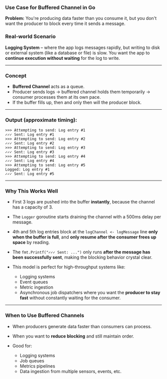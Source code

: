 ###  **Use Case for Buffered Channel in Go**

**Problem:** You're producing data faster than you consume it, but you don't want the producer to block every time it sends a message.

###  Real-world Scenario

**Logging System** – where the app logs messages rapidly, but writing to disk or external system (like a database or file) is slow. You want the app to **continue execution without waiting** for the log to write.

---

###  Concept

* **Buffered Channel** acts as a queue.
* Producer sends logs → buffered channel holds them temporarily → consumer processes them at its own pace.
* If the buffer fills up, then and only then will the producer block.

---

###  Output (approximate timing):

```
>>> Attempting to send: Log entry #1
✓✓✓ Sent: Log entry #1
>>> Attempting to send: Log entry #2
✓✓✓ Sent: Log entry #2
>>> Attempting to send: Log entry #3
✓✓✓ Sent: Log entry #3
>>> Attempting to send: Log entry #4
✓✓✓ Sent: Log entry #4
>>> Attempting to send: Log entry #5
Logged: Log entry #1
✓✓✓ Sent: Log entry #5
```

---

###  Why This Works Well

* First 3 logs are pushed into the buffer **instantly**, because the channel has a capacity of 3.
* The `Logger` goroutine starts draining the channel with a 500ms delay per message.
* 4th and 5th log entries block at the `logChannel <- logMessage` line **only when the buffer is full**, and **only resume after the consumer frees up space** by reading.
* The `fmt.Printf("✓✓✓ Sent: ...")` only runs **after the message has been successfully sent**, making the blocking behavior crystal clear.
* This model is perfect for high-throughput systems like:

  * Logging systems
  * Event queues
  * Metric ingestion
  * Asynchronous job dispatchers
    where you want the **producer to stay fast** without constantly waiting for the consumer.

---

###  When to Use Buffered Channels

* When producers generate data faster than consumers can process.
* When you want to **reduce blocking** and still maintain order.
* Good for:

  * Logging systems
  * Job queues
  * Metrics pipelines
  * Data ingestion from multiple sensors, events, etc.
